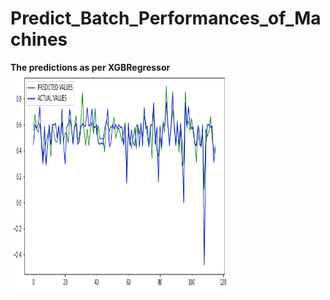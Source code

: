 # Predict_Batch_Performances_of_Machines

**The predictions as per XGBRegressor**<br>
<img src="predictions_graph.png" width=350 height=350 />

